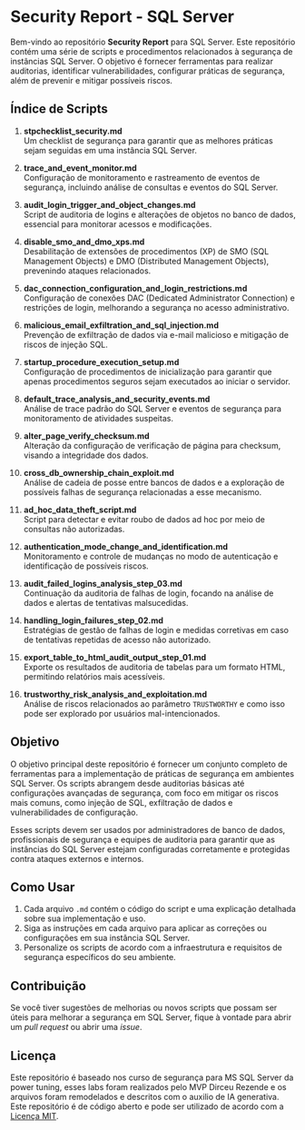 # Security Report - SQL Server

Bem-vindo ao repositório **Security Report** para SQL Server. Este repositório contém uma série de scripts e procedimentos relacionados à segurança de instâncias SQL Server. O objetivo é fornecer ferramentas para realizar auditorias, identificar vulnerabilidades, configurar práticas de segurança, além de prevenir e mitigar possíveis riscos.

## Índice de Scripts

1. **stpchecklist_security.md**  
   Um checklist de segurança para garantir que as melhores práticas sejam seguidas em uma instância SQL Server.
   
2. **trace_and_event_monitor.md**  
   Configuração de monitoramento e rastreamento de eventos de segurança, incluindo análise de consultas e eventos do SQL Server.
   
3. **audit_login_trigger_and_object_changes.md**  
   Script de auditoria de logins e alterações de objetos no banco de dados, essencial para monitorar acessos e modificações.

4. **disable_smo_and_dmo_xps.md**  
   Desabilitação de extensões de procedimentos (XP) de SMO (SQL Management Objects) e DMO (Distributed Management Objects), prevenindo ataques relacionados.

5. **dac_connection_configuration_and_login_restrictions.md**  
   Configuração de conexões DAC (Dedicated Administrator Connection) e restrições de login, melhorando a segurança no acesso administrativo.

6. **malicious_email_exfiltration_and_sql_injection.md**  
   Prevenção de exfiltração de dados via e-mail malicioso e mitigação de riscos de injeção SQL.

7. **startup_procedure_execution_setup.md**  
   Configuração de procedimentos de inicialização para garantir que apenas procedimentos seguros sejam executados ao iniciar o servidor.

8. **default_trace_analysis_and_security_events.md**  
   Análise de trace padrão do SQL Server e eventos de segurança para monitoramento de atividades suspeitas.

9. **alter_page_verify_checksum.md**  
   Alteração da configuração de verificação de página para checksum, visando a integridade dos dados.

10. **cross_db_ownership_chain_exploit.md**  
    Análise de cadeia de posse entre bancos de dados e a exploração de possíveis falhas de segurança relacionadas a esse mecanismo.

11. **ad_hoc_data_theft_script.md**  
    Script para detectar e evitar roubo de dados ad hoc por meio de consultas não autorizadas.

12. **authentication_mode_change_and_identification.md**  
    Monitoramento e controle de mudanças no modo de autenticação e identificação de possíveis riscos.

13. **audit_failed_logins_analysis_step_03.md**  
    Continuação da auditoria de falhas de login, focando na análise de dados e alertas de tentativas malsucedidas.

14. **handling_login_failures_step_02.md**  
    Estratégias de gestão de falhas de login e medidas corretivas em caso de tentativas repetidas de acesso não autorizado.

15. **export_table_to_html_audit_output_step_01.md**  
    Exporte os resultados de auditoria de tabelas para um formato HTML, permitindo relatórios mais acessíveis.

16. **trustworthy_risk_analysis_and_exploitation.md**  
    Análise de riscos relacionados ao parâmetro `TRUSTWORTHY` e como isso pode ser explorado por usuários mal-intencionados.

## Objetivo

O objetivo principal deste repositório é fornecer um conjunto completo de ferramentas para a implementação de práticas de segurança em ambientes SQL Server. Os scripts abrangem desde auditorias básicas até configurações avançadas de segurança, com foco em mitigar os riscos mais comuns, como injeção de SQL, exfiltração de dados e vulnerabilidades de configuração.

Esses scripts devem ser usados por administradores de banco de dados, profissionais de segurança e equipes de auditoria para garantir que as instâncias do SQL Server estejam configuradas corretamente e protegidas contra ataques externos e internos.

## Como Usar

1. Cada arquivo `.md` contém o código do script e uma explicação detalhada sobre sua implementação e uso.
2. Siga as instruções em cada arquivo para aplicar as correções ou configurações em sua instância SQL Server.
3. Personalize os scripts de acordo com a infraestrutura e requisitos de segurança específicos do seu ambiente.

## Contribuição

Se você tiver sugestões de melhorias ou novos scripts que possam ser úteis para melhorar a segurança em SQL Server, fique à vontade para abrir um *pull request* ou abrir uma *issue*.

## Licença
Este repositório é baseado nos curso de segurança para MS SQL Server da power tuning, esses labs foram realizados pelo MVP Dirceu Rezende e os arquivos foram remodelados e descritos com o auxilio de IA generativa.
Este repositório é de código aberto e pode ser utilizado de acordo com a [Licença MIT](LICENSE).
